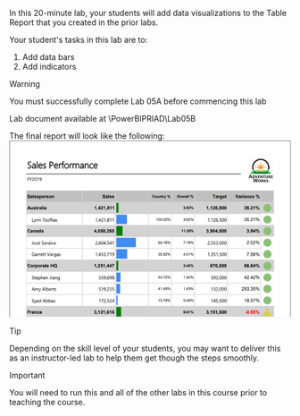 In this 20-minute lab, your students will add data visualizations to the Table Report that you created in the prior labs.

Your student's tasks in this lab are to:
1.	Add data bars
2.	Add indicators

> [!WARNING]
> You must successfully complete Lab 05A before commencing this lab


Lab document available at <CourseFolder>\PowerBIPRIAD\Lab05B


The final report will look like the following:
![Sales performannce report with visualizations](../media/sales-performance-2.png)

> [!Tip]
> Depending on the skill level of your students, you may want to deliver this as an instructor-led lab to help them get though the steps smoothly.

> [!IMPORTANT]
> You will need to run this and all of the other labs in this course prior to teaching the course.
